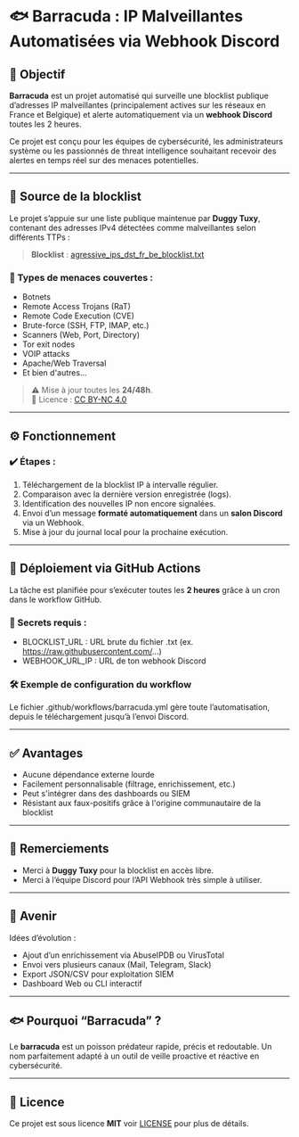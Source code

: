# 🐟 Barracuda : IP Malveillantes Automatisées via Webhook Discord

## 📌 Objectif

**Barracuda** est un projet automatisé qui surveille une blocklist publique d’adresses IP malveillantes (principalement actives sur les réseaux en France et Belgique) et alerte automatiquement via un **webhook Discord** toutes les 2 heures.

Ce projet est conçu pour les équipes de cybersécurité, les administrateurs système ou les passionnés de threat intelligence souhaitant recevoir des alertes en temps réel sur des menaces potentielles.

---

## 🔗 Source de la blocklist

Le projet s’appuie sur une liste publique maintenue par **Duggy Tuxy**, contenant des adresses IPv4 détectées comme malveillantes selon différents TTPs :

> **Blocklist** : [agressive_ips_dst_fr_be_blocklist.txt](https://raw.githubusercontent.com/duggytuxy/Intelligence_IPv4_Blocklists/refs/heads/main/agressive_ips_dst_fr_be_blocklist.txt)

### 🧠 Types de menaces couvertes :
- Botnets
- Remote Access Trojans (RaT)
- Remote Code Execution (CVE)
- Brute-force (SSH, FTP, IMAP, etc.)
- Scanners (Web, Port, Directory)
- Tor exit nodes
- VOIP attacks
- Apache/Web Traversal
- Et bien d'autres...

> ⚠️ Mise à jour toutes les **24/48h**.  
> 📜 Licence : [CC BY-NC 4.0](https://creativecommons.org/licenses/by-nc/4.0/)

---

## ⚙️ Fonctionnement

### ✔️ Étapes :
1. Téléchargement de la blocklist IP à intervalle régulier.
2. Comparaison avec la dernière version enregistrée (logs).
3. Identification des nouvelles IP non encore signalées.
4. Envoi d’un message **formaté automatiquement** dans un **salon Discord** via un Webhook.
5. Mise à jour du journal local pour la prochaine exécution.

---

## 🚀 Déploiement via GitHub Actions

La tâche est planifiée pour s’exécuter toutes les **2 heures** grâce à un cron dans le workflow GitHub.

### 🔐 Secrets requis :

- BLOCKLIST_URL : URL brute du fichier .txt (ex. https://raw.githubusercontent.com/...)
- WEBHOOK_URL_IP : URL de ton webhook Discord

### 🛠 Exemple de configuration du workflow

Le fichier .github/workflows/barracuda.yml gère toute l’automatisation, depuis le téléchargement jusqu’à l’envoi Discord.

---

## ✅ Avantages

- Aucune dépendance externe lourde
- Facilement personnalisable (filtrage, enrichissement, etc.)
- Peut s'intégrer dans des dashboards ou SIEM
- Résistant aux faux-positifs grâce à l'origine communautaire de la blocklist

---

## 💬 Remerciements

- Merci à **Duggy Tuxy** pour la blocklist en accès libre.
- Merci à l’équipe Discord pour l’API Webhook très simple à utiliser.

---

## 🧪 Avenir

Idées d’évolution :
- Ajout d’un enrichissement via AbuseIPDB ou VirusTotal
- Envoi vers plusieurs canaux (Mail, Telegram, Slack)
- Export JSON/CSV pour exploitation SIEM
- Dashboard Web ou CLI interactif

---

## 🐟 Pourquoi “Barracuda” ?

Le **barracuda** est un poisson prédateur rapide, précis et redoutable. Un nom parfaitement adapté à un outil de veille proactive et réactive en cybersécurité.

---

## 📜 Licence

Ce projet est sous licence **MIT** voir [LICENSE](./LICENSE) pour plus de détails.